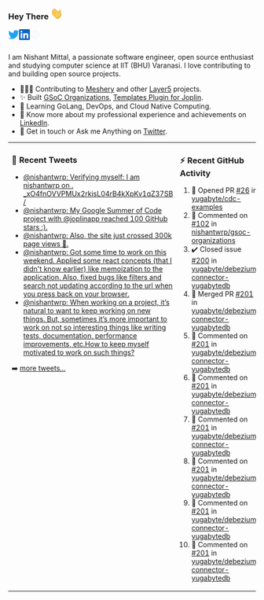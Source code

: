 ### Hey There <img src="./assets/wave.gif" width="25px">
<a href="http://urls.nishantwrp.com/github-to-twitter" target="_blank">
  <img align="left" alt="Nishant's Twitter" width="22px" src="./assets/twitter.svg" />
</a>
<a href="http://urls.nishantwrp.com/github-to-linkedin" target="_blank">
  <img align="left" alt="Nishant's LinkedIn" width="22px" src="./assets/linkedin.svg" />
</a>
<a href="http://urls.nishantwrp.com/github-to-site" target="_blank">
  <img align="left" alt="Nishant's Site" width="22px" src="./assets/globe.svg" />
</a>
<br /><br />

I am Nishant Mittal, a passionate software engineer, open source enthusiast and studying computer science at IIT (BHU) Varanasi. I love contributing to and building open source projects.

- 👨🏽‍💻 Contributing to [Meshery](https://meshery.io/) and other [Layer5](https://layer5.io/) projects.
- ✨ Built [GSoC Organizations](https://www.gsocorganizations.dev/), [Templates Plugin for Joplin](https://github.com/joplin/plugin-templates).
- 🌱 Learning GoLang, DevOps, and Cloud Native Computing.
- 🚀 Know more about my professional experience and achievements on [LinkedIn](http://urls.nishantwrp.com/github-to-linkedin).
- 💬 Get in touch or Ask me Anything on [Twitter](http://urls.nishantwrp.com/github-to-twitter).

<table><tr>
<td valign="top" width="50%">

### 📱 Recent Tweets
<!-- TWITTER:START -->
- [@nishantwrp: Verifying myself: I am nishantwrp on . _xO4fnOVVPMUx2rkisL04rB4kXpKv1qZ37SB /](https://rss.app/articles/cb4e791f6f6d729c074351566bd3a7c508111d6e1136a1e9c3ec930d979628d4f61eb1492ac7df6ef2a76a79de1c089063d268e1c71a7c1189)
- [@nishantwrp: My Google Summer of Code project with @joplinapp reached 100 GitHub stars :&rpar;.](https://rss.app/articles/cb4e791f6f6d729c074351566bd3a7c508111d6e1136a1e9c3ec930d979628d4f61eb1492ac7df6ef3aa6b7bd6120a9662dd69e3c4147d1c83)
- [@nishantwrp: Also, the site just crossed 300k page views 🎉.](https://rss.app/articles/cb4e791f6f6d729c074351566bd3a7c508111d6e1136a1e9c3ec930d979628d4f61eb1492ac7df6ef3a56275dd160e9360d661e8c51772108a)
- [@nishantwrp: Got some time to work on  this weekend. Applied some react concepts &lpar;that I didn&#39;t know earlier&rpar; like memoization to the application. Also, fixed bugs like filters and search not updating according to the url when you press back on your browser.](https://rss.app/articles/cb4e791f6f6d729c074351566bd3a7c508111d6e1136a1e9c3ec930d979628d4f61eb1492ac7df6ef3a56275dd150b9762d36ce8c2127d1483)
- [@nishantwrp: When working on a project, it’s natural to want to keep working on new things. But, sometimes it’s more important to work on not so interesting things like writing tests, documentation, performance improvements, etc.How to keep myself motivated to work on such things?](https://rss.app/articles/cb4e791f6f6d729c074351566bd3a7c508111d6e1136a1e9c3ec930d979628d4f61eb1492ac7df6ef3a56978dc1c079561dc6ae4ca147c1189)
<!-- TWITTER:END -->
➡️ [more tweets...](http://urls.nishantwrp.com/github-to-twitter)

</td>
<td valign="top" width="50%">

### ⚡ Recent GitHub Activity
<!--RECENT_ACTIVITY:start-->
1. 💪 Opened PR [#26](https://github.com/yugabyte/cdc-examples/pull/26) in [yugabyte/cdc-examples](https://github.com/yugabyte/cdc-examples)<br>
2. 💬 Commented on [#102](https://github.com/nishantwrp/gsoc-organizations/issues/102#issuecomment-1497081855) in [nishantwrp/gsoc-organizations](https://github.com/nishantwrp/gsoc-organizations)<br>
3. ✔️ Closed issue [#200](https://github.com/yugabyte/debezium-connector-yugabytedb/issues/200) in [yugabyte/debezium-connector-yugabytedb](https://github.com/yugabyte/debezium-connector-yugabytedb)<br>
4. 🎉 Merged PR [#201](https://github.com/yugabyte/debezium-connector-yugabytedb/pull/201) in [yugabyte/debezium-connector-yugabytedb](https://github.com/yugabyte/debezium-connector-yugabytedb)<br>
5. 💬 Commented on [#201](https://github.com/yugabyte/debezium-connector-yugabytedb/pull/201#discussion_r1156743393) in [yugabyte/debezium-connector-yugabytedb](https://github.com/yugabyte/debezium-connector-yugabytedb)<br>
6. 💬 Commented on [#201](https://github.com/yugabyte/debezium-connector-yugabytedb/pull/201#discussion_r1155380165) in [yugabyte/debezium-connector-yugabytedb](https://github.com/yugabyte/debezium-connector-yugabytedb)<br>
7. 💬 Commented on [#201](https://github.com/yugabyte/debezium-connector-yugabytedb/pull/201#discussion_r1155379986) in [yugabyte/debezium-connector-yugabytedb](https://github.com/yugabyte/debezium-connector-yugabytedb)<br>
8. 💬 Commented on [#201](https://github.com/yugabyte/debezium-connector-yugabytedb/pull/201#discussion_r1155379863) in [yugabyte/debezium-connector-yugabytedb](https://github.com/yugabyte/debezium-connector-yugabytedb)<br>
9. 💬 Commented on [#201](https://github.com/yugabyte/debezium-connector-yugabytedb/pull/201#discussion_r1155379850) in [yugabyte/debezium-connector-yugabytedb](https://github.com/yugabyte/debezium-connector-yugabytedb)<br>
10. 💬 Commented on [#201](https://github.com/yugabyte/debezium-connector-yugabytedb/pull/201#discussion_r1155379840) in [yugabyte/debezium-connector-yugabytedb](https://github.com/yugabyte/debezium-connector-yugabytedb)<br>
<!--RECENT_ACTIVITY:end-->

</td>
</tr></table>
